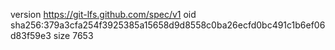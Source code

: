 version https://git-lfs.github.com/spec/v1
oid sha256:379a3cfa254f3925385a15658d9d8558c0ba26ecfd0bc491c1b6ef06d83f59e3
size 7653
